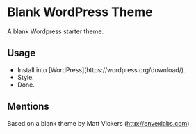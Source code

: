#  Blank WordPress Theme

A blank Wordpress starter theme.

## Usage

<ul>
	<li>Install into [WordPress](https://wordpress.org/download/).</li>
	<li>Style.</li>
	<li>Done.</li>
</ul>

## Mentions

Based on a blank theme by Matt Vickers (http://envexlabs.com)
